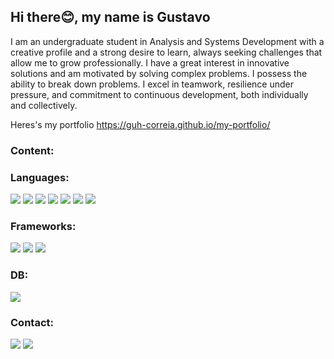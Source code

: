 <h2>Hi there😊, my name is Gustavo</h2>
I am an undergraduate student in Analysis and Systems Development with a creative profile and a
strong desire to learn, always seeking challenges that allow me to grow professionally. I have a great
interest in innovative solutions and am motivated by solving complex problems. I possess the ability
to break down problems. I excel in teamwork, resilience under pressure, and commitment to
continuous development, both individually and collectively.

Heres's my portfolio https://guh-correia.github.io/my-portfolio/
<br>
<h3>Content:</h3>
<h3>Languages: </h3>
<div>
  <img src="https://img.shields.io/badge/HTML5-E34F26?style=for-the-badge&logo=html5&logoColor=white" />
  <img src="https://img.shields.io/badge/CSS3-1572B6?style=for-the-badge&logo=css3&logoColor=white" />
  <img src="https://img.shields.io/badge/JavaScript-323330?style=for-the-badge&logo=javascript&logoColor=F7DF1E" />
  <img src="	https://img.shields.io/badge/json-5E5C5C?style=for-the-badge&logo=json&logoColor=white" />
  <img src="https://img.shields.io/badge/PHP-777BB4?style=for-the-badge&logo=php&logoColor=white" />
  <img src="https://img.shields.io/badge/Python-FFD43B?style=for-the-badge&logo=python&logoColor=blue" />
  <img src="https://img.shields.io/badge/json-5E5C5C?style=for-the-badge&logo=json&logoColor=white" />
</div>
<h3>Frameworks: </h3> 
<div>
  <img src="https://img.shields.io/badge/Express%20js-000000?style=for-the-badge&logo=express&logoColor=white" />
  <img src="https://img.shields.io/badge/jQuery-0769AD?style=for-the-badge&logo=jquery&logoColor=white" />
  <img src="https://img.shields.io/badge/Node%20js-339933?style=for-the-badge&logo=nodedotjs&logoColor=white" />
</div>
<h3>DB: </h3> 
<div>
  <img src="https://img.shields.io/badge/MySQL-005C84?style=for-the-badge&logo=mysql&logoColor=white" />
</div>
<h3>Contact: </h3> 
<div>
  <img src="https://img.shields.io/badge/Gmail-D14836?style=for-the-badge&logo=gmail&logoColor=white" />
  <img src="https://img.shields.io/badge/WhatsApp-25D366?style=for-the-badge&logo=whatsapp&logoColor=white" />
</div>
